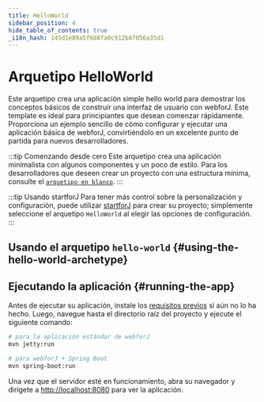 ```yaml
---
title: HelloWorld
sidebar_position: 4
hide_table_of_contents: true
_i18n_hash: 145d1e89a5f688fa0c912b87056a35d1
---
```

<Head>
  <style>{`
  .container {
    max-width: 65em !important;
  }
  `}</style>
</Head>

<!-- vale off -->
# Arquetipo HelloWorld
<!-- vale on -->

Este arquetipo crea una aplicación simple hello world para demostrar los conceptos básicos de construir una interfaz de usuario con webforJ. Este template es ideal para principiantes que desean comenzar rápidamente. Proporciona un ejemplo sencillo de cómo configurar y ejecutar una aplicación básica de webforJ, convirtiéndolo en un excelente punto de partida para nuevos desarrolladores.

:::tip Comenzando desde cero
Este arquetipo crea una aplicación minimalista con algunos componentes y un poco de estilo. Para los desarrolladores que deseen crear un proyecto con una estructura mínima, consulte el [`arquetipo en blanco`](./blank).
:::

:::tip Usando startforJ
Para tener más control sobre la personalización y configuración, puede utilizar [startforJ](https://docs.webforj.com/startforj/) para crear su proyecto; simplemente seleccione el arquetipo `HelloWorld` al elegir las opciones de configuración.
:::

## Usando el arquetipo `hello-world` {#using-the-hello-world-archetype}

<ComponentArchetype
project="hello-world"
/>

## Ejecutando la aplicación {#running-the-app}

Antes de ejecutar su aplicación, instale los [requisitos previos](../../introduction/prerequisites) si aún no lo ha hecho. 
Luego, navegue hasta el directorio raíz del proyecto y ejecute el siguiente comando:

```bash
# para la aplicación estándar de webforJ
mvn jetty:run

# para webforJ + Spring Boot
mvn spring-boot:run
```

Una vez que el servidor esté en funcionamiento, abra su navegador y dirígete a [http://localhost:8080](http://localhost:8080) para ver la aplicación.
